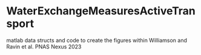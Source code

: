 # WaterExchangeMeasuresActiveTransport
matlab data structs and code to create the figures within Williamson and Ravin et al. PNAS Nexus 2023

